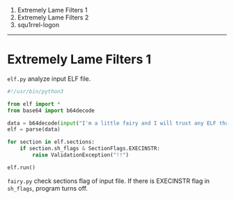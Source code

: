 
1. Extremely Lame Filters 1
2. Extremely Lame Filters 2
3. squ1rrel-logon

--- 
# Extremely Lame Filters 1

`elf.py` analyze input ELF file.

```python
#!/usr/bin/python3

from elf import *
from base64 import b64decode

data = b64decode(input("I'm a little fairy and I will trust any ELF that comes by!!"))
elf = parse(data)

for section in elf.sections:
    if section.sh_flags & SectionFlags.EXECINSTR:
        raise ValidationException("!!")

elf.run()
```

`fairy.py` check sections flag of input file. If there is EXECINSTR flag in `sh_flags`, program turns off.